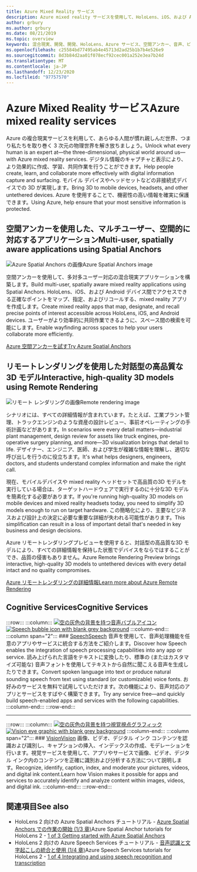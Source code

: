 ```yaml
---
title: Azure Mixed Reality サービス
description: Azure mixed reality サービスを使用して、HoloLens、iOS、および Android デバイス間でアクセスできる、3D、マルチユーザー、および空間的に対応するアプリケーションを作成します。
author: grbury
ms.author: grbury
ms.date: 08/21/2019
ms.topic: overview
keywords: 混合現実、開発、開発、HoloLens、Azure サービス、空間アンカー、音声、ビジョン、リモートレンダリング
ms.openlocfilehash: c25584bd77495ab4e45713d2ad25b1b7b4e526e9
ms.sourcegitcommit: 8d3b84d2aa01f078ecf92cec001a252e3ea7b24d
ms.translationtype: MT
ms.contentlocale: ja-JP
ms.lasthandoff: 12/23/2020
ms.locfileid: "97757570"
---
```

# <a name="azure-mixed-reality-services"></a><span data-ttu-id="bcd91-104">Azure Mixed Reality サービス</span><span class="sxs-lookup"><span data-stu-id="bcd91-104">Azure mixed reality services</span></span>
<span data-ttu-id="bcd91-105">Azure の複合現実サービスを利用して、あらゆる人間が慣れ親しんだ世界、つまり私たちを取り巻く 3 次元の物理世界を解き放ちましょう。</span><span class="sxs-lookup"><span data-stu-id="bcd91-105">Unlock what every human is an expert at—the three-dimensional, physical world around us—with Azure mixed reality services.</span></span> <span data-ttu-id="bcd91-106">デジタル情報のキャプチャと表示により、より効果的に作成、学習、共同作業を行うことができます。</span><span class="sxs-lookup"><span data-stu-id="bcd91-106">Help people create, learn, and collaborate more effectively with digital information capture and surfacing.</span></span> <span data-ttu-id="bcd91-107">モバイル デバイスやヘッドセットなどの非接続式デバイスでの 3D が実現します。</span><span class="sxs-lookup"><span data-stu-id="bcd91-107">Bring 3D to mobile devices, headsets, and other untethered devices.</span></span> <span data-ttu-id="bcd91-108">Azure を使用することで、機密性の高い情報を確実に保護できます。</span><span class="sxs-lookup"><span data-stu-id="bcd91-108">Using Azure, help ensure that your most sensitive information is protected.</span></span>

## <a name="multi-user-spatially-aware-applications-using-spatial-anchors"></a><span data-ttu-id="bcd91-109">空間アンカーを使用した、マルチユーザー、空間的に対応するアプリケーション</span><span class="sxs-lookup"><span data-stu-id="bcd91-109">Multi-user, spatially aware applications using Spatial Anchors</span></span>

![ <span data-ttu-id="bcd91-110">Azure Spatial Anchors の画像</span><span class="sxs-lookup"><span data-stu-id="bcd91-110">Azure Spatial Anchors image</span></span>](../design/images/AzureSpatialAnchors.jpg)

<span data-ttu-id="bcd91-111">空間アンカーを使用して、多対多ユーザー対応の混合現実アプリケーションを構築します。</span><span class="sxs-lookup"><span data-stu-id="bcd91-111">Build multi-user, spatially aware mixed reality applications using Spatial Anchors.</span></span> <span data-ttu-id="bcd91-112">HoloLens、iOS、および Android デバイス間でアクセスできる正確なポイントをマップ、指定、およびリコールする、mixed reality アプリを作成します。</span><span class="sxs-lookup"><span data-stu-id="bcd91-112">Create mixed reality apps that map, designate, and recall precise points of interest accessible across HoloLens, iOS, and Android devices.</span></span> <span data-ttu-id="bcd91-113">ユーザーがより効率的に共同作業できるように、スペース間の検索を可能にします。</span><span class="sxs-lookup"><span data-stu-id="bcd91-113">Enable wayfinding across spaces to help your users collaborate more efficiently.</span></span>

[<span data-ttu-id="bcd91-114">Azure 空間アンカーを試す</span><span class="sxs-lookup"><span data-stu-id="bcd91-114">Try Azure Spatial Anchors</span></span>](https://docs.microsoft.com/azure/spatial-anchors)


## <a name="interactive-high-quality-3d-models-using-remote-rendering"></a><span data-ttu-id="bcd91-115">リモートレンダリングを使用した対話型の高品質な3D モデル</span><span class="sxs-lookup"><span data-stu-id="bcd91-115">Interactive, high-quality 3D models using Remote Rendering</span></span>

![ <span data-ttu-id="bcd91-116">リモート レンダリングの画像</span><span class="sxs-lookup"><span data-stu-id="bcd91-116">Remote rendering image</span></span>](../design/images/RemoteRendering.jpg)

<span data-ttu-id="bcd91-117">シナリオには、すべての詳細情報が含まれています。たとえば、工業プラント管理、トラックエンジンのような資産の設計レビュー、事前オペレーティングの手術計画などがあります。</span><span class="sxs-lookup"><span data-stu-id="bcd91-117">In scenarios were every detail matters—industrial plant management, design review for assets like truck engines, pre-operative surgery planning, and more—3D visualization brings that detail to life.</span></span> <span data-ttu-id="bcd91-118">デザイナー、エンジニア、医師、および学生が複雑な情報を理解し、適切な呼び出しを行うのに役立ちます。</span><span class="sxs-lookup"><span data-stu-id="bcd91-118">It's what helps designers, engineers, doctors, and students understand complex information and make the right call.</span></span>

<span data-ttu-id="bcd91-119">現在、モバイルデバイスや mixed reality ヘッドセットで高品質の3D モデルを実行している場合は、ターゲットハードウェアで実行するのに十分な3D モデルを簡素化する必要があります。</span><span class="sxs-lookup"><span data-stu-id="bcd91-119">If you're running high-quality 3D models on mobile devices and mixed reality headsets today, you need to simplify 3D models enough to run on target hardware.</span></span> <span data-ttu-id="bcd91-120">この簡略化により、主要なビジネスおよび設計上の決定に必要な重要な詳細が失われる可能性があります。</span><span class="sxs-lookup"><span data-stu-id="bcd91-120">This simplification can result in a loss of important detail that's needed in key business and design decisions.</span></span>

<span data-ttu-id="bcd91-121">Azure リモートレンダリングプレビューを使用すると、対話型の高品質な3D モデルにより、すべての詳細情報を保持した状態でデバイスをならではすることができ、品質の侵害もありません。</span><span class="sxs-lookup"><span data-stu-id="bcd91-121">Azure Remote Rendering Preview brings interactive, high-quality 3D models to untethered devices with every detail intact and no quality compromises.</span></span>

[<span data-ttu-id="bcd91-122">Azure リモートレンダリングの詳細情報</span><span class="sxs-lookup"><span data-stu-id="bcd91-122">Learn more about Azure Remote Rendering</span></span>](https://azure.microsoft.com/services/remote-rendering)

## <a name="cognitive-services"></a><span data-ttu-id="bcd91-123">Cognitive Services</span><span class="sxs-lookup"><span data-stu-id="bcd91-123">Cognitive Services</span></span>

:::row:::
    :::column:::
       <span data-ttu-id="bcd91-124">[![空の灰色の背景を持つ音声バブルアイコン](images/speech.jpg)](https://docs.microsoft.com/azure/cognitive-services/speech-service/)</span><span class="sxs-lookup"><span data-stu-id="bcd91-124">[![Speech bubble icon with blank grey background](images/speech.jpg)](https://docs.microsoft.com/azure/cognitive-services/speech-service/)</span></span>
    :::column-end:::
    :::column span="2":::
        ### <a name="speech"></a>[<span data-ttu-id="bcd91-125">Speech</span><span class="sxs-lookup"><span data-stu-id="bcd91-125">Speech</span></span>](https://docs.microsoft.com/azure/cognitive-services/speech-service/)
        <span data-ttu-id="bcd91-126">音声を使用して、音声処理機能を任意のアプリやサービスに統合する方法をご紹介します。</span><span class="sxs-lookup"><span data-stu-id="bcd91-126">Discover how Speech enables the integration of speech processing capabilities into any app or service.</span></span> <span data-ttu-id="bcd91-127">読み上げられた言語をテキストに変換したり、標準の (またはカスタマイズ可能な) 音声フォントを使用してテキストから自然に聞こえる音声を生成したりできます。</span><span class="sxs-lookup"><span data-stu-id="bcd91-127">Convert spoken language into text or produce natural sounding speech from text using standard (or customizable) voice fonts.</span></span> <span data-ttu-id="bcd91-128">お好みのサービスを無料で試用していただけます。次の機能により、音声対応のアプリとサービスをすばやく構築できます。</span><span class="sxs-lookup"><span data-stu-id="bcd91-128">Try any service free—and quickly build speech-enabled apps and services with the following capabilities.</span></span>
    :::column-end:::
:::row-end:::

---

:::row:::
    :::column:::
       <span data-ttu-id="bcd91-129">[![空の灰色の背景を持つ視覚視点グラフィック](images/vision.jpg)](https://docs.microsoft.com/azure/cognitive-services/computer-vision/)</span><span class="sxs-lookup"><span data-stu-id="bcd91-129">[![Vision eye graphic with blank grey background](images/vision.jpg)](https://docs.microsoft.com/azure/cognitive-services/computer-vision/)</span></span>
    :::column-end:::
    :::column span="2":::
        ### <a name="vision"></a>[<span data-ttu-id="bcd91-130">Vision</span><span class="sxs-lookup"><span data-stu-id="bcd91-130">Vision</span></span>](https://docs.microsoft.com/azure/cognitive-services/computer-vision/)
        <span data-ttu-id="bcd91-131">画像、ビデオ、デジタル インク コンテンツを認識および識別し、キャプションの挿入、インデックスの作成、モデレーションを行います。視覚サービスを使用して、アプリやサービスで画像、ビデオ、デジタル インク内のコンテンツを正確に識別および分析する方法について説明します。</span><span class="sxs-lookup"><span data-stu-id="bcd91-131">Recognize, identify, caption, index, and moderate your pictures, videos, and digital ink content.Learn how Vision makes it possible for apps and services to accurately identify and analyze content within images, videos, and digital ink.</span></span>
    :::column-end:::
:::row-end:::


## <a name="see-also"></a><span data-ttu-id="bcd91-132">関連項目</span><span class="sxs-lookup"><span data-stu-id="bcd91-132">See also</span></span>

* <span data-ttu-id="bcd91-133">HoloLens 2 向けの Azure Spatial Anchors チュートリアル - [Azure Spatial Anchors での作業の開始 (1/3 章)](../mrlearning-asa-ch1.md)</span><span class="sxs-lookup"><span data-stu-id="bcd91-133">Azure Spatial Anchor tutorials for HoloLens 2 - [1 of 3 Getting started with Azure Spatial Anchors](../mrlearning-asa-ch1.md)</span></span>
* <span data-ttu-id="bcd91-134">HoloLens 2 向けの Azure Speech Services チュートリアル - [音声認識と文字起こしの統合と使用 (1/4 章)](../develop/unity/tutorials/mrlearning-speechSDK-ch1.md)</span><span class="sxs-lookup"><span data-stu-id="bcd91-134">Azure Speech Services tutorials for HoloLens 2 - [1 of 4 Integrating and using speech recognition and transcription](../develop/unity/tutorials/mrlearning-speechSDK-ch1.md)</span></span>
